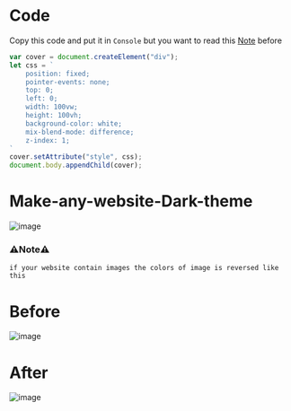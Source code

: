 # Code
Copy this code and put it in ```Console``` but you want to read this [Note](https://github.com/alirafatartist/Make-any-website-Dark-theme/tree/main?tab=readme-ov-file#%EF%B8%8Fnote%EF%B8%8F)  before
```js
var cover = document.createElement("div"); 
let css = ` 
    position: fixed; 
    pointer-events: none; 
    top: 0; 
    left: 0; 
    width: 100vw; 
    height: 100vh; 
    background-color: white; 
    mix-blend-mode: difference; 
    z-index: 1; 
` 
cover.setAttribute("style", css); 
document.body.appendChild(cover);
```
# Make-any-website-Dark-theme
![image](https://github.com/alirafatartist/Make-any-website-Dark-theme/assets/89305319/781a29e8-c1f4-4e76-94db-e7f76167cc22)
### ⚠️Note⚠️
 ```
 if your website contain images the colors of image is reversed like this
```
# Before
![image](https://github.com/alirafatartist/Make-any-website-Dark-theme/assets/89305319/a0e2729b-09ef-456b-a810-bc6311fabb6c)

# After
![image](https://github.com/alirafatartist/Make-any-website-Dark-theme/assets/89305319/cf33bebe-1ffb-4140-acd4-1088be10fffe)

